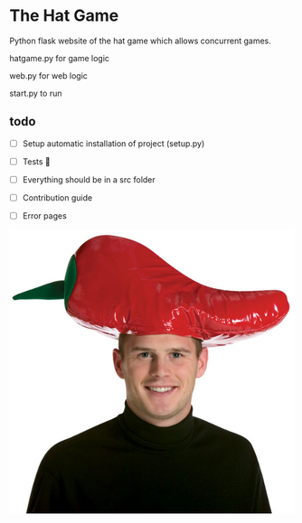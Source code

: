# The Hat Game

Python flask website of the hat game which allows concurrent games.

hatgame.py for game logic

web.py for web logic

start.py to run

## todo

 - [ ] Setup automatic installation of project (setup.py)

 - [ ] Tests 🎉

 - [ ] Everything should be in a src folder

 - [ ] Contribution guide

 - [ ] Error pages

![alt text](assets/hat.jpg "hat")
